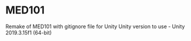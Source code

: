 # MED101
Remake of MED101 with gitignore file for Unity
Unity version to use - Unity 2019.3.15f1 (64-bit)
